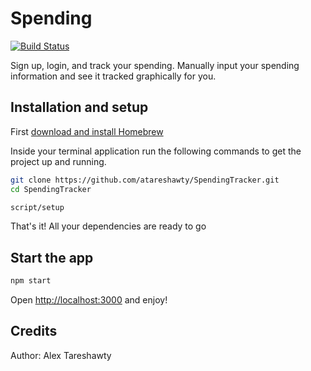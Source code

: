 # Spending
[![Build Status](https://travis-ci.org/atareshawty/SpendingTracker.svg?branch=master)](https://travis-ci.org/atareshawty/SpendingTracker)

Sign up, login, and track your spending. Manually input your spending information and see it tracked graphically for you.

## Installation and setup
First [download and install Homebrew](http://brew.sh/)

Inside your terminal application run the following commands to get the project up and running.

```bash
git clone https://github.com/atareshawty/SpendingTracker.git
cd SpendingTracker

script/setup
```

That's it! All your dependencies are ready to go

## Start the app
```bash
npm start
```

Open [http://localhost:3000](http://localhost:3000) and enjoy!

## Credits
Author: Alex Tareshawty
